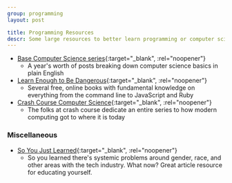 ```yaml
---
group: programming
layout: post

title: Programming Resources
descr: Some large resources to better learn programming or computer science as a whole
---
```


* [Base Computer Science series](https://medium.com/basecs){:target="_blank", :rel="noopener"}
  * A year's worth of posts breaking down computer science basics in plain English
* [Learn Enough to Be Dangerous](https://www.learnenough.com/courses){:target="_blank", :rel="noopener"}
  * Several free, online books with fundamental knowledge on everything from the command line to JavaScript and Ruby
* [Crash Course Computer Science](https://www.youtube.com/playlist?list=PLME-KWdxI8dcaHSzzRsNuOLXtM2Ep_C7a){:target="_blank", :rel="noopener"}
  * The folks at crash course dedicate an entire series to how modern computing got to where it is today

### Miscellaneous

* [So You Just Learned](https://github.com/sublimemarch/so-you-just-learned){:target="_blank", :rel="noopener"}
  * So you learned there's systemic problems around gender, race, and other areas with the tech industry. What now? Great article resource for educating yourself.
